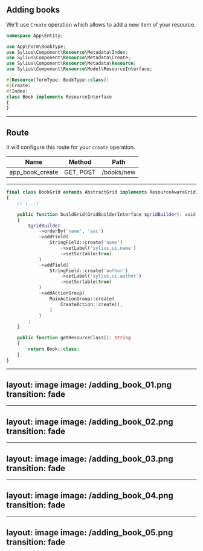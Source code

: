 ## Adding books

<v-clicks>

We'll use `Create` operation which allows to add a new item of your resource.

```php {all|9|9,3|10|10,5}
namespace App\Entity;

use App\Form\BookType;
use Sylius\Component\Resource\Metadata\Index;
use Sylius\Component\Resource\Metadata\Create;
use Sylius\Component\Resource\Metadata\Resource;
use Sylius\Component\Resource\Model\ResourceInterface;

#[Resource(formType: BookType::class)]
#[Create]
#[Index]
class Book implements ResourceInterface
{
}

```

</v-clicks>

---

## Route

<v-clicks>

It will configure this route for your `create` operation.

| Name            | Method    | Path       |
|-----------------|-----------|------------|
| app_book_create | GET, POST | /books/new |


</v-clicks>

---

```php {all|19-23|19|20|21}
final class BookGrid extends AbstractGrid implements ResourceAwareGridInterface
{
    // [...]

    public function buildGrid(GridBuilderInterface $gridBuilder): void
    {
        $gridBuilder
            ->orderBy('name', 'asc')
            ->addField(
                StringField::create('name')
                    ->setLabel('sylius.ui.name')
                    ->setSortable(true)
            )
            ->addField(
                StringField::create('author')
                    ->setLabel('sylius.ui.author')
                    ->setSortable(true)
            )
            ->addActionGroup(
                MainActionGroup::create(
                    CreateAction::create(),
                )
            )
        ;
    }

    public function getResourceClass(): string
    {
        return Book::class;
    }
}

```

---
layout: image
image: /adding_book_01.png
transition: fade
---

---
layout: image
image: /adding_book_02.png
transition: fade
---

---
layout: image
image: /adding_book_03.png
transition: fade
---

---
layout: image
image: /adding_book_04.png
transition: fade
---

---
layout: image
image: /adding_book_05.png
transition: fade
---
